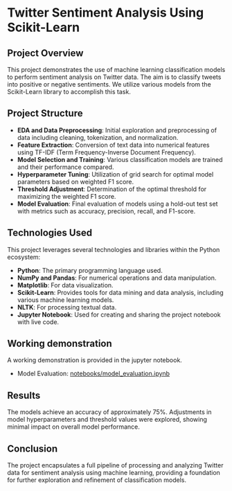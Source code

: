 # Twitter Sentiment Analysis Using Scikit-Learn

## Project Overview
This project demonstrates the use of machine learning classification models to perform sentiment analysis on Twitter data. The aim is to classify tweets into positive or negative sentiments. We utilize various models from the Scikit-Learn library to accomplish this task.

## Project Structure
- **EDA and Data Preprocessing**: Initial exploration and preprocessing of data including cleaning, tokenization, and normalization.
- **Feature Extraction**: Conversion of text data into numerical features using TF-IDF (Term Frequency-Inverse Document Frequency).
- **Model Selection and Training**: Various classification models are trained and their performance compared.
- **Hyperparameter Tuning**: Utilization of grid search for optimal model parameters based on weighted F1 score.
- **Threshold Adjustment**: Determination of the optimal threshold for maximizing the weighted F1 score.
- **Model Evaluation**: Final evaluation of models using a hold-out test set with metrics such as accuracy, precision, recall, and F1-score.


## Technologies Used
This project leverages several technologies and libraries within the Python ecosystem:

- **Python**: The primary programming language used.
- **NumPy and Pandas**: For numerical operations and data manipulation.
- **Matplotlib**: For data visualization.
- **Scikit-Learn**: Provides tools for data mining and data analysis, including various machine learning models.
- **NLTK**: For processing textual data.
- **Jupyter Notebook**: Used for creating and sharing the project notebook with live code.


## Working demonstration
A working demonstration is provided in the jupyter notebook.
- Model Evaluation: [notebooks/model_evaluation.ipynb](https://github.com/ankitskr/Twitter-Sentiment-Analysis/blob/master/notebooks/model_evaluation.ipynb)


## Results
The models achieve an accuracy of approximately 75%. Adjustments in model hyperparameters and threshold values were explored, showing minimal impact on overall model performance.

## Conclusion
The project encapsulates a full pipeline of processing and analyzing Twitter data for sentiment analysis using machine learning, providing a foundation for further exploration and refinement of classification models.